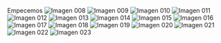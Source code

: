 
Empecemos
<img src="https://raw.githubusercontent.com/mgrl39/Born2BeRoot/main/steps/b2br_img_008.png" alt="Imagen 008"/>
<img src="https://raw.githubusercontent.com/mgrl39/Born2BeRoot/main/steps/b2br_img_009.png" alt="Imagen 009"/>
<img src="https://raw.githubusercontent.com/mgrl39/Born2BeRoot/main/steps/b2br_img_010.png" alt="Imagen 010"/>
<img src="https://raw.githubusercontent.com/mgrl39/Born2BeRoot/main/steps/b2br_img_011.png" alt="Imagen 011"/>
<img src="https://raw.githubusercontent.com/mgrl39/Born2BeRoot/main/steps/b2br_img_012.png" alt="Imagen 012"/>
<img src="https://raw.githubusercontent.com/mgrl39/Born2BeRoot/main/steps/b2br_img_013.png" alt="Imagen 013"/>
<img src="https://raw.githubusercontent.com/mgrl39/Born2BeRoot/main/steps/b2br_img_014.png" alt="Imagen 014"/>
<img src="https://raw.githubusercontent.com/mgrl39/Born2BeRoot/main/steps/b2br_img_015.png" alt="Imagen 015"/>
<img src="https://raw.githubusercontent.com/mgrl39/Born2BeRoot/main/steps/b2br_img_016.png" alt="Imagen 016"/>
<img src="https://raw.githubusercontent.com/mgrl39/Born2BeRoot/main/steps/b2br_img_017.png" alt="Imagen 017"/>
<img src="https://raw.githubusercontent.com/mgrl39/Born2BeRoot/main/steps/b2br_img_018.png" alt="Imagen 018"/>
<img src="https://raw.githubusercontent.com/mgrl39/Born2BeRoot/main/steps/b2br_img_019.png" alt="Imagen 019"/>
<img src="https://raw.githubusercontent.com/mgrl39/Born2BeRoot/main/steps/b2br_img_020.png" alt="Imagen 020"/>
<img src="https://raw.githubusercontent.com/mgrl39/Born2BeRoot/main/steps/b2br_img_021.png" alt="Imagen 021"/>
<img src="https://raw.githubusercontent.com/mgrl39/Born2BeRoot/main/steps/b2br_img_022.png" alt="Imagen 022"/>
<img src="https://raw.githubusercontent.com/mgrl39/Born2BeRoot/main/steps/b2br_img_023.png" alt="Imagen 023"/>


